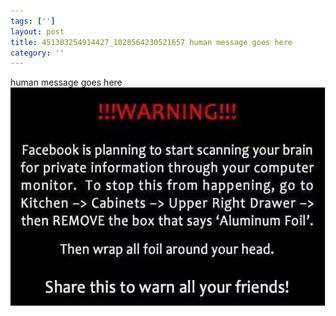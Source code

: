 ```yaml
---
tags: ['']
layout: post
title: 451303254914427_1028564230521657 human message goes here
category: ''
---
```

human message goes here
![451303254914427_1028564230521657](/uploads/2015-10-2-451303254914427_1028564230521657-human-message-goes-here.jpg)
